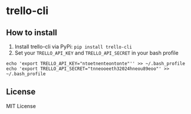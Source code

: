 # trello-cli

## How to install

1. Install trello-cli via PyPi:
`pip install trello-cli`
2. Set your `TRELLO_API_KEY` and `TRELLO_API_SECRET` in your bash profile
```
echo 'export TRELLO_API_KEY="ntoetnenteontonte"'' >> ~/.bash_profile
echo 'export TRELLO_API_SECRET="tnneooeeth32024hneou89eoo"' >> ~/.bash_profile
```

## License

MIT License
